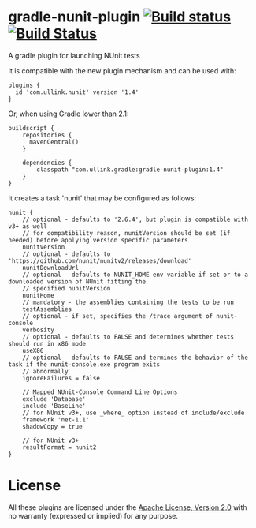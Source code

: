 gradle-nunit-plugin [![Build status](https://ci.appveyor.com/api/projects/status/riwqs7bua948ncvw?svg=true)](https://ci.appveyor.com/project/gluck/gradle-nunit-plugin) [![Build Status](https://travis-ci.org/Ullink/gradle-nunit-plugin.svg?branch=master)](https://travis-ci.org/Ullink/gradle-nunit-plugin)
===================

A gradle plugin for launching NUnit tests

It is compatible with the new plugin mechanism and can be used with:

    plugins {
      id 'com.ullink.nunit' version '1.4'
    }

Or, when using Gradle lower than 2.1:

    buildscript {
        repositories {
          mavenCentral()
        }

        dependencies {
            classpath "com.ullink.gradle:gradle-nunit-plugin:1.4"
        }
    }

It creates a task 'nunit' that may be configured as follows:

    nunit {
        // optional - defaults to '2.6.4', but plugin is compatible with v3+ as well
        // for compatibility reason, nunitVersion should be set (if needed) before applying version specific parameters
        nunitVersion
        // optional - defaults to 'https://github.com/nunit/nunitv2/releases/download'
        nunitDownloadUrl
        // optional - defaults to NUNIT_HOME env variable if set or to a downloaded version of NUnit fitting the
        // specified nunitVersion
        nunitHome
        // mandatory - the assemblies containing the tests to be run
        testAssemblies
        // optional - if set, specifies the /trace argument of nunit-console
        verbosity
        // optional - defaults to FALSE and determines whether tests should run in x86 mode
        useX86
        // optional - defaults to FALSE and termines the behavior of the task if the nunit-console.exe program exits
        // abnormally
        ignoreFailures = false

        // Mapped NUnit-Console Command Line Options
        exclude 'Database'
        include 'BaseLine'
        // for NUnit v3+, use _where_ option instead of include/exclude
        framework 'net-1.1'
        shadowCopy = true

        // for NUnit v3+
        resultFormat = nunit2
    }

# License

All these plugins are licensed under the [Apache License, Version 2.0](http://www.apache.org/licenses/LICENSE-2.0.html) with no warranty (expressed or implied) for any purpose.
